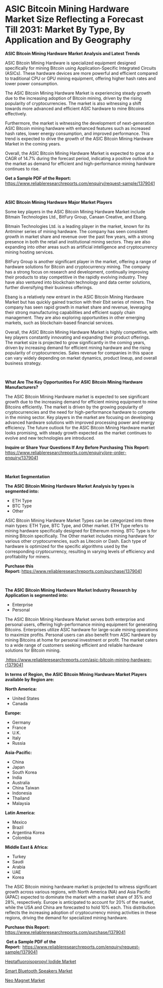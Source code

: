 <p><h1>ASIC Bitcoin Mining Hardware Market Size Reflecting a Forecast Till 2031: Market By Type, By Application and By Geography</h1></p><p><strong>ASIC Bitcoin Mining Hardware Market Analysis and Latest Trends</strong></p>
<p><p>ASIC Bitcoin Mining Hardware is specialized equipment designed specifically for mining Bitcoin using Application-Specific Integrated Circuits (ASICs). These hardware devices are more powerful and efficient compared to traditional CPU or GPU mining equipment, offering higher hash rates and lower power consumption.</p><p>The ASIC Bitcoin Mining Hardware Market is experiencing steady growth due to the increasing adoption of Bitcoin mining, driven by the rising popularity of cryptocurrencies. The market is also witnessing a shift towards more advanced and efficient ASIC hardware to mine Bitcoins effectively.</p><p>Furthermore, the market is witnessing the development of next-generation ASIC Bitcoin mining hardware with enhanced features such as increased hash rates, lower energy consumption, and improved performance. This trend is expected to drive the growth of the ASIC Bitcoin Mining Hardware Market in the coming years.</p><p>Overall, the ASIC Bitcoin Mining Hardware Market is expected to grow at a CAGR of 14.7% during the forecast period, indicating a positive outlook for the market as demand for efficient and high-performance mining hardware continues to rise.</p></p>
<p><strong>Get a Sample PDF of the Report:&nbsp;</strong> <a href="https://www.reliableresearchreports.com/enquiry/request-sample/1379041">https://www.reliableresearchreports.com/enquiry/request-sample/1379041</a></p>
<p>&nbsp;</p>
<p><strong>ASIC Bitcoin Mining Hardware Major Market Players</strong></p>
<p><p>Some key players in the ASIC Bitcoin Mining Hardware Market include Bitmain Technologies Ltd., BitFury Group, Canaan Creative, and Ebang. </p><p>Bitmain Technologies Ltd. is a leading player in the market, known for its Antminer series of mining hardware. The company has seen consistent growth in market share and revenue over the past few years, with a strong presence in both the retail and institutional mining sectors. They are also expanding into other areas such as artificial intelligence and cryptocurrency mining hosting services.</p><p>BitFury Group is another significant player in the market, offering a range of hardware solutions for Bitcoin and cryptocurrency mining. The company has a strong focus on research and development, continually improving their products to stay competitive in the rapidly evolving industry. They have also ventured into blockchain technology and data center solutions, further diversifying their business offerings.</p><p>Ebang is a relatively new entrant in the ASIC Bitcoin Mining Hardware Market but has quickly gained traction with their Ebit series of miners. The company has seen rapid growth in market share and revenue, leveraging their strong manufacturing capabilities and efficient supply chain management. They are also exploring opportunities in other emerging markets, such as blockchain-based financial services.</p><p>Overall, the ASIC Bitcoin Mining Hardware Market is highly competitive, with key players constantly innovating and expanding their product offerings. The market size is projected to grow significantly in the coming years, driven by increasing demand for efficient mining hardware and the rising popularity of cryptocurrencies. Sales revenue for companies in this space can vary widely depending on market dynamics, product lineup, and overall business strategy.</p></p>
<p>&nbsp;</p>
<p><strong>What Are The Key Opportunities For ASIC Bitcoin Mining Hardware Manufacturers?</strong></p>
<p><p>The ASIC Bitcoin Mining Hardware market is expected to see significant growth due to the increasing demand for efficient mining equipment to mine Bitcoins efficiently. The market is driven by the growing popularity of cryptocurrencies and the need for high-performance hardware to compete in the mining sector. Key players in the market are focusing on developing advanced hardware solutions with improved processing power and energy efficiency. The future outlook for the ASIC Bitcoin Mining Hardware market looks promising, with steady growth expected as the market continues to evolve and new technologies are introduced.</p></p>
<p><strong>Inquire or Share Your Questions If Any Before Purchasing This Report:</strong> <a href="https://www.reliableresearchreports.com/enquiry/pre-order-enquiry/1379041">https://www.reliableresearchreports.com/enquiry/pre-order-enquiry/1379041</a></p>
<p>&nbsp;</p>
<p><strong>Market Segmentation</strong></p>
<p><strong>The ASIC Bitcoin Mining Hardware Market Analysis by types is segmented into:</strong></p>
<p><ul><li>ETH Type</li><li>BTC Type</li><li>Other</li></ul></p>
<p><p>ASIC Bitcoin Mining Hardware Market Types can be categorized into three main types: ETH Type, BTC Type, and Other market. ETH Type refers to mining hardware specifically designed for Ethereum mining. BTC Type is for mining Bitcoin specifically. The Other market includes mining hardware for various other cryptocurrencies, such as Litecoin or Dash. Each type of hardware is optimized for the specific algorithms used by the corresponding cryptocurrency, resulting in varying levels of efficiency and profitability for miners.</p></p>
<p><strong>Purchase this Report:&nbsp;</strong><a href="https://www.reliableresearchreports.com/purchase/1379041">https://www.reliableresearchreports.com/purchase/1379041</a></p>
<p>&nbsp;</p>
<p><strong>The ASIC Bitcoin Mining Hardware Market Industry Research by Application is segmented into:</strong></p>
<p><ul><li>Enterprise</li><li>Personal</li></ul></p>
<p><p>The ASIC Bitcoin Mining Hardware Market serves both enterprise and personal users, offering high-performance mining equipment for generating Bitcoins. Enterprises utilize ASIC hardware for large-scale mining operations to maximize profits. Personal users can also benefit from ASIC hardware by mining Bitcoins at home for personal investment or profit. The market caters to a wide range of customers seeking efficient and reliable hardware solutions for Bitcoin mining.</p></p>
<p><a href="https://www.reliableresearchreports.com/asic-bitcoin-mining-hardware-r1379041">&nbsp;https://www.reliableresearchreports.com/asic-bitcoin-mining-hardware-r1379041</a></p>
<p><strong>In terms of Region, the ASIC Bitcoin Mining Hardware Market Players available by Region are:</strong></p>
<p>
    <p> <strong> North America: </strong>
        <ul>
            <li>United States</li>
            <li>Canada</li>
        </ul>
        </p> 
    <p> <strong> Europe: </strong>
        <ul>
            <li>Germany</li>
            <li>France</li>
            <li>U.K.</li>
            <li>Italy</li>
            <li>Russia</li>
        </ul>
        </p> 
    <p> <strong> Asia-Pacific: </strong>
        <ul>
            <li>China</li>
            <li>Japan</li>
            <li>South Korea</li>
            <li>India</li>
            <li>Australia</li>
            <li>China Taiwan</li>
            <li>Indonesia</li>
            <li>Thailand</li>
            <li>Malaysia</li>
        </ul>
        </p> 
    <p> <strong> Latin America: </strong>
        <ul>
            <li>Mexico</li>
            <li>Brazil</li>
            <li>Argentina Korea</li>
            <li>Colombia</li>
        </ul>
        </p> 
    <p> <strong> Middle East & Africa: </strong>
        <ul>
            <li>Turkey</li>
            <li>Saudi</li>
            <li>Arabia</li>
            <li>UAE</li>
            <li>Korea</li>
        </ul>
    </p>
    </p>
<p><p>The ASIC Bitcoin mining hardware market is projected to witness significant growth across various regions, with North America (NA) and Asia Pacific (APAC) expected to dominate the market with a market share of 35% and 28%, respectively. Europe is anticipated to account for 20% of the market, while the USA and China are forecasted to hold 10% each. This distribution reflects the increasing adoption of cryptocurrency mining activities in these regions, driving the demand for specialized mining hardware.</p></p>
<p><strong>Purchase this Report: </strong><a href="https://www.reliableresearchreports.com/purchase/1379041">https://www.reliableresearchreports.com/purchase/1379041</a></p>
<p>&nbsp;<strong>Get a Sample PDF of the Report:&nbsp;&nbsp;</strong><a href="https://www.reliableresearchreports.com/enquiry/request-sample/1379041">https://www.reliableresearchreports.com/enquiry/request-sample/1379041</a></p>
<p><strong></strong></p>
<p><p><a href="https://www.linkedin.com/pulse/heptafluoroisopropyl-iodide-market-research-report-unlocks-ln3me?trackingId=KZH2gxsgI3BBh0fuJ9wLRA%3D%3D">Heptafluoroisopropyl Iodide Market</a></p><p><a href="https://www.linkedin.com/pulse/smart-bluetooth-speakers-market-outlook-industry-overview-mc8bc?trackingId=mAXuGuaixoAbdJ9XsSEUNQ%3D%3D">Smart Bluetooth Speakers Market</a></p><p><a href="https://www.linkedin.com/pulse/neo-magnet-market-provides-detailed-segmentation-based-type-i81ye?trackingId=btZZy%2BLhaBh%2FxqBgvbeqpA%3D%3D">Neo Magnet Market</a></p></p>
